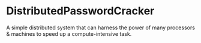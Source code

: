 # DistributedPasswordCracker
A simple distributed system that can harness the power of many processors  &amp; machines to speed up a compute-intensive task.
